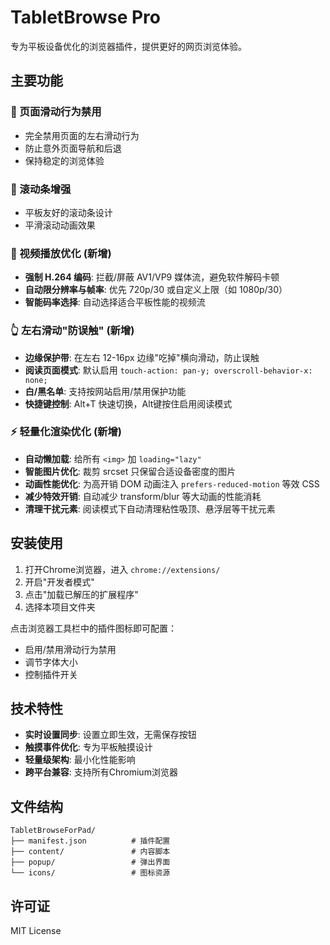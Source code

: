 # TabletBrowse Pro

专为平板设备优化的浏览器插件，提供更好的网页浏览体验。

## 主要功能

### 🚫 页面滑动行为禁用
- 完全禁用页面的左右滑动行为
- 防止意外页面导航和后退
- 保持稳定的浏览体验


### 📜 滚动条增强
- 平板友好的滚动条设计
- 平滑滚动动画效果

### 🎥 视频播放优化 (新增)
- **强制 H.264 编码**: 拦截/屏蔽 AV1/VP9 媒体流，避免软件解码卡顿
- **自动限分辨率与帧率**: 优先 720p/30 或自定义上限（如 1080p/30）
- **智能码率选择**: 自动选择适合平板性能的视频流

### 👆 左右滑动"防误触" (新增)
- **边缘保护带**: 在左右 12-16px 边缘"吃掉"横向滑动，防止误触
- **阅读页面模式**: 默认启用 `touch-action: pan-y; overscroll-behavior-x: none;`
- **白/黑名单**: 支持按网站启用/禁用保护功能
- **快捷键控制**: Alt+T 快速切换，Alt键按住启用阅读模式

### ⚡ 轻量化渲染优化 (新增)
- **自动懒加载**: 给所有 `<img>` 加 `loading="lazy"`
- **智能图片优化**: 裁剪 srcset 只保留合适设备密度的图片
- **动画性能优化**: 为高开销 DOM 动画注入 `prefers-reduced-motion` 等效 CSS
- **减少特效开销**: 自动减少 transform/blur 等大动画的性能消耗
- **清理干扰元素**: 阅读模式下自动清理粘性吸顶、悬浮层等干扰元素

## 安装使用

1. 打开Chrome浏览器，进入 `chrome://extensions/`
2. 开启"开发者模式"
3. 点击"加载已解压的扩展程序"
4. 选择本项目文件夹

点击浏览器工具栏中的插件图标即可配置：
- 启用/禁用滑动行为禁用
- 调节字体大小
- 控制插件开关

## 技术特性

- **实时设置同步**: 设置立即生效，无需保存按钮
- **触摸事件优化**: 专为平板触摸设计
- **轻量级架构**: 最小化性能影响
- **跨平台兼容**: 支持所有Chromium浏览器

## 文件结构
```
TabletBrowseForPad/
├── manifest.json          # 插件配置
├── content/               # 内容脚本
├── popup/                 # 弹出界面
└── icons/                 # 图标资源
```

## 许可证

MIT License